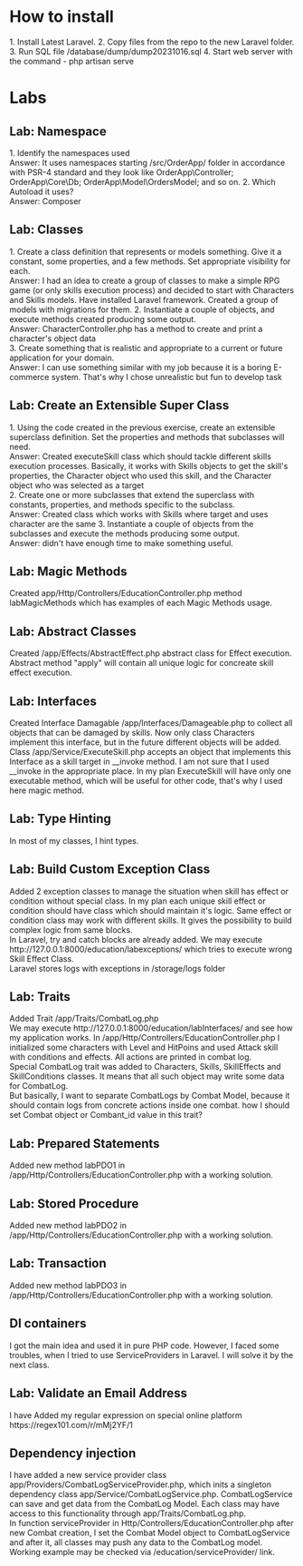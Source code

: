 <h1>How to install</h1>
1. Install Latest Laravel.
2. Copy files from the repo to the new Laravel folder.
3. Run SQL file /database/dump/dump20231016.sql
4. Start web server with the command - php artisan serve

<h1>Labs</h1>
<h2>Lab: Namespace</h2>
1. Identify the namespaces used<br/>
   Answer: It uses namespaces starting /src/OrderApp/ folder in accordance with PSR-4 standard and they look like
   OrderApp\Controller;
   OrderApp\Core\Db;
   OrderApp\Model\OrdersModel;
   and so on.
2. Which Autoload it uses?<br/>
   Answer: Composer
<h2>Lab: Classes</h2>
1. Create a class definition that represents or models something. Give it a constant, some properties, and a few methods. Set appropriate visibility for each.<br/>
   Answer: I had an idea to create a group of classes to make a simple RPG game (or only skills execution process) and decided to start with Characters and Skills models. Have installed Laravel framework. Created a group of models with migrations for them.
2. Instantiate a couple of objects, and execute methods created producing some output.<br/>
   Answer: CharacterController.php has a method to create and print a character's object data<br/>
3. Create something that is realistic and appropriate to a current or future application for your domain.<br/>
   Answer: I can use something similar with my job because it is a boring E-commerce system. That's why I chose unrealistic but fun to develop task
<h2>Lab: Create an Extensible Super Class</h2>
1. Using the code created in the previous exercise, create an extensible superclass definition. Set the properties and methods that subclasses will need.<br/>
Answer: Created executeSkill class which should tackle different skills execution processes. Basically, it works with Skills objects to get the skill's properties, the Character object who used this skill, and the Character object who was selected as a target<br/>
2. Create one or more subclasses that extend the superclass with constants, properties, and methods specific to the subclass.<br/>
Answer: Created class which works with Skills where target and uses character are the same
3. Instantiate a couple of objects from the subclasses and execute the methods producing some output.<br/>
Answer: didn't have enough time to make something useful.<br/>
   <h2>Lab: Magic Methods</h2>
Created app/Http/Controllers/EducationController.php method labMagicMethods which has examples of each Magic Methods usage.
   <h2>Lab: Abstract Classes</h2>
   Created /app/Effects/AbstractEffect.php abstract class for Effect execution. Abstract method "apply" will contain all unique logic for concreate skill effect execution.
   <h2>Lab: Interfaces</h2>
Created Interface Damagable /app/Interfaces/Damageable.php to collect all objects that can be damaged by skills. Now only class Characters implement this interface, but in the future different objects will be added.<br/>
Class /app/Service/ExecuteSkill.php accepts an object that implements this Interface as a skill target in __invoke method. I am not sure that I used __invoke in the appropriate place. In my plan ExecuteSkill will have only one executable method, which will be useful for other code, that's why I used here magic method.
   <h2>Lab: Type Hinting</h2>
In most of my classes, I hint types.
   <h2>Lab: Build Custom Exception Class</h2>
   Added 2 exception classes to manage the situation when skill has effect or condition without special class. In my plan each unique skill effect or condition should have class which should maintain it's logic.
Same effect or condition class may work with different skills. It gives the possibility to build complex logic from same blocks.<br/>
   In Laravel, try and catch blocks are already added. We may execute http://127.0.0.1:8000/education/labexceptions/ which tries to execute wrong Skill Effect Class.<br/>
Laravel stores logs with exceptions in /storage/logs folder<br/>
<h2>Lab: Traits</h2>
Added Trait /app/Traits/CombatLog.php<br/>
We may execute http://127.0.0.1:8000/education/labInterfaces/ and see how my application works. In /app/Http/Controllers/EducationController.php I initialized some characters with Level and HitPoins and used Attack skill with conditions and effects. All actions are printed in combat log.<br/>
Special CombatLog trait was added to Characters, Skills, SkillEffects and SkillConditions classes. It means that all such object may write some data for CombatLog.<br/>
But basically, I want to separate CombatLogs by Combat Model, because it should contain logs from concrete actions inside one combat. how I should set Combat object or Combant_id value in this trait?

<h2>Lab: Prepared Statements</h2>
Added new method labPDO1 in /app/Http/Controllers/EducationController.php with a working solution.
<h2>Lab: Stored Procedure</h2>
Added new method labPDO2 in /app/Http/Controllers/EducationController.php with a working solution.
<h2>Lab: Transaction</h2>
Added new method labPDO3 in /app/Http/Controllers/EducationController.php with a working solution.
<h2>DI containers</h2>
I got the main idea and used it in pure PHP code. However, I faced some troubles, when I tried to use ServiceProviders in Laravel. I will solve it by the next class.
<h2>Lab: Validate an Email Address</h2>
I have Added my regular expression on special online platform https://regex101.com/r/mMj2YF/1 <br/>
<h2>Dependency injection</h2>
I have added a new service provider class app/Providers/CombatLogServiceProvider.php, which inits a singleton dependency class app/Service/CombatLogService.php.
CombatLogService can save and get data from the CombatLog Model. Each class may have access to this functionality through app/Traits/CombatLog.php.<br/>
In function serviceProvider in Http/Controllers/EducationController.php after new Combat creation, I set the Combat Model object to CombatLogService and after it, all classes may push any data to the CombatLog model.
Working example may be checked via /education/serviceProvider/ link.<br/>

